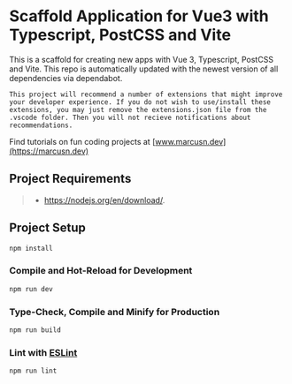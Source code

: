 # Scaffold Application for Vue3 with Typescript, PostCSS and Vite

This is a scaffold for creating new apps with Vue 3, Typescript, PostCSS and Vite.
This repo is automatically updated with the newest version of all dependencies via dependabot.

`This project will recommend a number of extensions that might improve your developer experience.
If you do not wish to use/install these extensions, you may just remove the extensions.json file from the .vscode folder.
Then you will not recieve notifications about recommendations.`

Find tutorials on fun coding projects at
[www.marcusn.dev](https://marcusn.dev)
## Project Requirements

> - https://nodejs.org/en/download/.


## Project Setup

```sh
npm install
```

### Compile and Hot-Reload for Development

```sh
npm run dev
```

### Type-Check, Compile and Minify for Production

```sh
npm run build
```

### Lint with [ESLint](https://eslint.org/)

```sh
npm run lint
```
